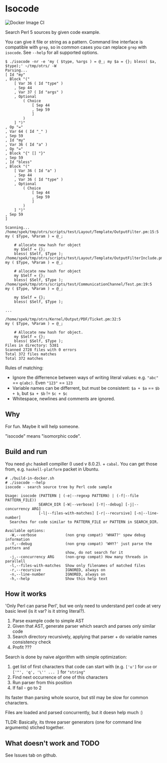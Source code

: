 # Isocode
![Docker Image CI](https://github.com/ikkeps/isocode/workflows/Docker%20Image%20CI/badge.svg?branch=master)

Search Perl 5 sources by given code example.

You can give it file or string as a pattern. Command line interface is compatible with `grep`, so in common cases you can replace `grep` with `isocode`.
See `--help` for all supported options.

```
$ ./isocode -nr -e 'my ( $type, %args ) = @_; my $a = {}; bless( $a, $type);' ~/tmp/otrs/ -W
Parsing...
[ Id "my"
, Block "("
    [ Var 36 ( Id "type" )
    , Sep 44
    , Var 37 ( Id "args" )
    , Optional
        ( Choice
            [ Sep 44
            , Sep 59
            ]
        )
    ] ")"
, Op "="
, Var 64 ( Id "_" )
, Sep 59
, Id "my"
, Var 36 ( Id "a" )
, Op "="
, Block "{" [] "}"
, Sep 59
, Id "bless"
, Block "("
    [ Var 36 ( Id "a" )
    , Sep 44
    , Var 36 ( Id "type" )
    , Optional
        ( Choice
            [ Sep 44
            , Sep 59
            ]
        )
    ] ")"
, Sep 59
]

Scanning...
/home/spek/tmp/otrs/scripts/test/Layout/Template/OutputFilter.pm:15:5
my ( $Type, %Param ) = @_;

    # allocate new hash for object
    my $Self = {};
    bless( $Self, $Type );
/home/spek/tmp/otrs/scripts/test/Layout/Template/OutputFilterInclude.pm:15:5
my ( $Type, %Param ) = @_;

    # allocate new hash for object
    my $Self = {};
    bless( $Self, $Type );
/home/spek/tmp/otrs/scripts/test/CommunicationChannel/Test.pm:19:5
my ( $Type, %Param ) = @_;

    my $Self = {};
    bless( $Self, $Type );

...

/home/spek/tmp/otrs/Kernel/Output/PDF/Ticket.pm:32:5
my ( $Type, %Param ) = @_;

    # Allocate new hash for object.
    my $Self = {};
    bless( $Self, $Type );
Files in directory: 5381
Scanned 2728 files with 0 errors
Total 372 files matches
Total 372 matches
```

Rules of matching:

* Ignore the differrence between ways of writing literal values: e.g. ` "abc" ` == `q(abc)`. Even `"123"` == `123`
* Variable names can be differrent, but must be consistent: `$a + $a` == `$b + b`, but `$a + $b` != `$c + $c`
* Whitespace, newlines and comments are ignored.

## Why

For fun. Maybe it will help someone.

"isocode" means "isomorphic code".

## Build and run

You need `ghc` haskell compiller (I used v 8.0.2). + `cabal`.
You can get those from, e.g. `haskell-platform` packet in Ubuntu. 

```
# ./build-in-docker.sh
# ./isocode --help
isocode - search source tree by Perl code sample

Usage: isocode (PATTERN | (-e|--regexp PATTERN) | (-f|--file PATTERN_FILE))
               SEARCH_DIR [-W|--verbose] [-Y|--debug] [-j|--concurrency ARG] 
               [-l|--files-with-matches] [-r|--recursive] [-n|--line-number]
  Searches for code similar to PATTERN_FILE or PATTERN in SEARCH_DIR.

Available options:
  -W,--verbose             (non grep compat) 'WHAT?' spew debug information
  -Y,--debug               (non grep compat) 'WHY?' just parse the pattern and
                           show, do not search for it
  -j,--concurrency ARG     (non-grep compat) How many threads in parallell
  -l,--files-with-matches  Show only filenames of matched files
  -r,--recursive           IGNORED, always on
  -n,--line-number         IGNORED, always on
  -h,--help                Show this help text
```

## How it works

'Only Perl can parse Perl', but we only need to understand perl code at very basic level (is it var? is it string literal?).

1. Parse example code to simple AST
2. Given that AST, generate parser which search and parses _only_ similar code
3. Search directory recursively, applying that parser + do variable names consistency check
4. Profit ???

Search is done by naive algorithm with simple optimization:

1. get list of first characters that code can start with (e.g. `['u']` for `use` or `['"', 'q', '\'' ... ]` for `"string"` 
2. Find next occurrence of one of this characters
3. Run parser from this position
4. If fail - go to 2

Its faster than parsing whole source, but stil may be slow for common characters.

Files are loaded and parsed concurrently, but it doesn help much :)

TLDR: Basically, its three parser generators (one for command line arguments) stiched together.

## What doesn't work and TODO

See Issues tab on github.
